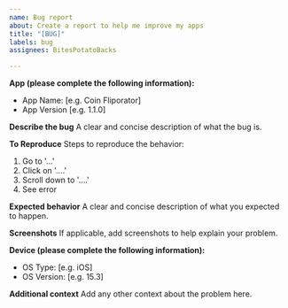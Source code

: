 ```yaml
---
name: Bug report
about: Create a report to help me improve my apps
title: "[BUG]"
labels: bug
assignees: BitesPotatoBacks

---
```


**App (please complete the following information):**
 - App Name: [e.g. Coin Fliporator]
 - App Version [e.g. 1.1.0]

**Describe the bug**
A clear and concise description of what the bug is.

**To Reproduce**
Steps to reproduce the behavior:
1. Go to '...'
2. Click on '....'
3. Scroll down to '....'
4. See error

**Expected behavior**
A clear and concise description of what you expected to happen.

**Screenshots**
If applicable, add screenshots to help explain your problem.

**Device (please complete the following information):**
 - OS Type: [e.g. iOS]
 - OS Version: [e.g. 15.3]

**Additional context**
Add any other context about the problem here.
